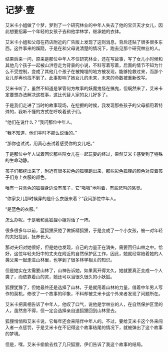 # 记梦·壹

艾米卡小姐做了个梦，梦到了一个研究林业的中年人失去了他的宝贝天才女儿，因此想要招募一个年轻的女孩子去和他学林学，继承她的衣钵。

艾米卡小姐和父母在药店附近的广告版上发现了这则消息，背后还贴了很多很多东西。这件事来的蹊跷，于是在和父母说清楚的情况下，跑去见那个研究林业的人。

结果后来一问，原来是那位中年人不仅研究林业，还在写故事，写了女儿小时候和其他几个孩子一起被山洪卷走为背景的小说，不料写着写着，后面的情节不知为什么不受控制，变成了其他几个孩子在被掩埋的地方被发现，能够抢救过来，而那个女儿却再也找不到了。此事影响了她女儿的未来，未来的命数被重新改写。

艾米卡听了，虽然不知道是掌管何方故事的妖魔鬼怪在搞鬼，但既然来了，艾米卡定要想办法解决这桩事，这比代替人家的女儿好多了。

于是我们走进了当时的故事现场，在挖掘的时候，我发现那些孩子的父母都用着特殊的，我听不懂的方式在呼唤着孩子们。

“他们在说什么？”我问那位中年人。

“我不知道，他们平时不那么说话的。”

“那你也试试，用真心去试着感受你的女儿吧。”

于是那位中年人试着回忆那些陪女儿在一起玩耍的经过，果然艾米卡感受到了特殊的生命动静。

孩子们都挖出来了，附近有很多彩色的狐狸跑出来，那些彩色狐狸的颜色对应着孩子们身上衣服的颜色。

唯有一只蓝色的狐狸身边没有孩子，它“嗷嗷”地叫着，有些悲鸣的感觉。

“你家女儿那时候穿的是什么衣服来着？”我问那位中年人。

“是蓝色的衣服。”

怎么办呢，于是我和蓝狐狸小姐对话了一阵。

很多很多年以前，蓝狐狸厌倦了做妖精狐狸，于是变成了一个小女孩，被一对年轻的夫妇捡到，抚养长大。

那对夫妇对她很好，但是她也发现，自己的力量正在消失，需要回归山林之中。恰好，这位年轻夫妇中的丈夫在附近的自然保护区工作，因此，她就经常陪着她的人类父亲一起走进山林里，也学到了很多林学相关的知识。

但是她实在太需要山林了，山神告诉她，如果离开得太久，她就要真正变成一个人类了，而依靠着山的灵，她还可以当很久很久的小妖狐。

狐狸犹豫了，但她最终还是选择了山林，于是就用着山林的力量，借着中年男人写作的契机，修改了一个故事的印象，不料却被艾米卡这个外来者发现了问题所在。

艾米卡把真相告诉了中年人，他叹了口气，说他是学林业的人，在自然保护区里的人，虽然舍不得，但一定会选择亲自送狐狸回到山林里去。

狐狸悄悄和艾米卡说，它每年还会来陪伴中年人的。不过，要给艾米卡这个外来闯入者一点惩罚，于是艾米卡在不记得这个故事结尾的情况下，就被弹出了这个故事的梦境。

但是，嘿，艾米卡偷偷去找了几只狐狸，伊们告诉了我这个故事的结局。
